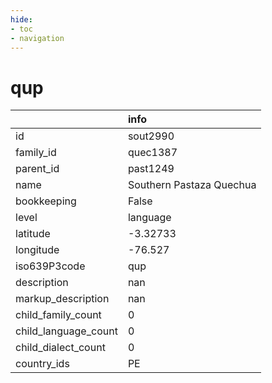 ```yaml
---
hide:
- toc
- navigation
---
```

# qup
|                      | info                     |
|:---------------------|:-------------------------|
| id                   | sout2990                 |
| family_id            | quec1387                 |
| parent_id            | past1249                 |
| name                 | Southern Pastaza Quechua |
| bookkeeping          | False                    |
| level                | language                 |
| latitude             | -3.32733                 |
| longitude            | -76.527                  |
| iso639P3code         | qup                      |
| description          | nan                      |
| markup_description   | nan                      |
| child_family_count   | 0                        |
| child_language_count | 0                        |
| child_dialect_count  | 0                        |
| country_ids          | PE                       |